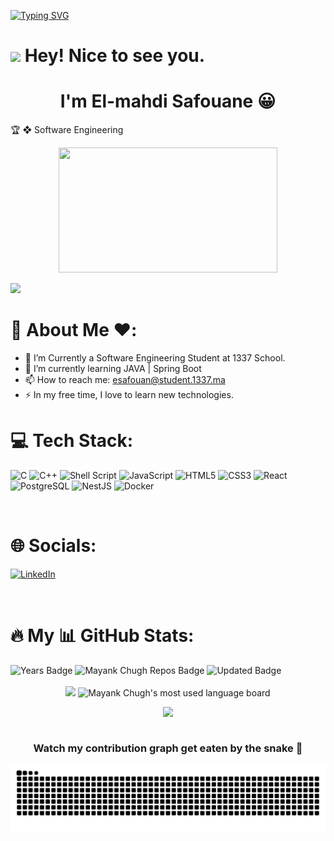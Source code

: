 [![Typing SVG](https://readme-typing-svg.herokuapp.com?size=24&width=600&lines=Welcome+To+My+GitHub+Profile!+😀)](https://git.io/typing-svg)

<h1><img src="https://emojis.slackmojis.com/emojis/images/1531849430/4246/blob-sunglasses.gif?1531849430" width="30"/> Hey! Nice to see you.</h1>
<h1 align="center">I'm El-mahdi Safouane 😀</h1>

🏆  ❖ Software Engineering 

<div align="center">
  
  <img src="https://media.giphy.com/media/dWesBcTLavkZuG35MI/giphy.gif" width="350" height="200"/>
</div>


![](https://komarev.com/ghpvc/?username=esafouan&label=PROFILE+VIEWS)

# 👋 About Me ❤️:


- 🌱 I’m Currently a Software Engineering Student at 1337 School.
- 🔭 I’m currently learning JAVA | Spring Boot 
- 📫 How to reach me: <a href="mailto:esafouan@student.1337.ma">esafouan@student.1337.ma</a> 
- ⚡ In my free time, I love to learn new technologies.


# 💻 Tech Stack:
![C](https://img.shields.io/badge/C-%2300599C.svg?style=for-the-badge&logo=c&logoColor=white) 
![C++](https://img.shields.io/badge/C++-%2300599C.svg?style=for-the-badge&logo=c%2B%2B&logoColor=white)
![Shell Script](https://img.shields.io/badge/Shell_Script-%23121011.svg?style=for-the-badge&logo=gnu-bash&logoColor=white)
![JavaScript](https://img.shields.io/badge/javascript-%23323330.svg?style=for-the-badge&logo=javascript&logoColor=%23F7DF1E)
![HTML5](https://img.shields.io/badge/html5-%23E34F26.svg?style=for-the-badge&logo=html5&logoColor=white)
![CSS3](https://img.shields.io/badge/css3-%231572B6.svg?style=for-the-badge&logo=css3&logoColor=white)
![React](https://img.shields.io/badge/react-%2320232a.svg?style=for-the-badge&logo=react&logoColor=%2361DAFB)
![PostgreSQL](https://img.shields.io/badge/postgresql-%23316192.svg?style=for-the-badge&logo=postgresql&logoColor=white)
![NestJS](https://img.shields.io/badge/NestJS-%23E0234E.svg?style=for-the-badge&logo=nestjs&logoColor=white)
![Docker](https://img.shields.io/badge/docker-%232496ED.svg?style=for-the-badge&logo=docker&logoColor=white)

<br>


# 🌐 Socials:


[![LinkedIn](https://img.shields.io/badge/LinkedIn-%230077B5.svg?logo=linkedin&logoColor=white)](https://www.linkedin.com/in/el-mahdi-safouane-88b554273/)


<!-- [![YouTube subscibers](https://github-readme-youtube-stats.herokuapp.com/subscribers/index.php?id=@itaienthusiast&key=AIzaSyBYkPGoYjBy2KaGKR5Nq5Q2YwjiiLWRNhg)](https://github-readme-youtube-stats.herokuapp.com/subscribers/index.php?id=@itaienthusiast&key=AIzaSyBYkPGoYjBy2KaGKR5Nq5Q2YwjiiLWRNhg) -->


<!-- # You can also find me on: 
<img align="left" alt="mayankchugh-learning | LinkedIn" width="30px" src="https://img.icons8.com/color/48/000000/linkedin.png" />
<img align="left" alt="mayankchugh-learning | YouTube" width="30px" src="https://www.vectorlogo.zone/logos/youtube/youtube-tile.svg" /> -->
                                                                                                                                                                       

<br>



# :fire: My 📊 GitHub Stats:

<div>
  <img src="https://badges.pufler.dev/years/esafouan" alt="Years Badge"  /> 
  <img src="https://badges.pufler.dev/repos/esafouan" alt="Mayank Chugh Repos Badge"  /> 
  <img src="https://badges.pufler.dev/commits/monthly/esafouan" alt="Updated Badge"  /> 
   <!--Ref Link(badge):https://pufler.dev/git-badges/-->
</div>
<br>
<!-- <div style = "margin: 0 10px">

 ![](https://github-readme-stats.vercel.app/api?username=esafouan&theme=radical&hide_border=false&include_all_commits=true&count_private=true)
</div> -->

<div align="center">
 
<img width="48%" src="https://github-readme-stats.vercel.app/api?username=esafouan&show_icons=true&theme=algolia&include_all_commits=true&count_private=true"/>

<img width="48%" alt="Mayank Chugh's most used language board" src="https://github-readme-streak-stats.herokuapp.com/?user=esafouan&theme=react&border=61dafb&hide_border=true" />
<div>
  
<!--
![](https://github-readme-streak-stats.herokuapp.com/?user=esafouan&theme=radical&hide_border=false)  
[![GitHub Streak](http://github-readme-streak-stats.herokuapp.com?user=esafouan)](https://git.io/streak-stats)
-->
<div align = "center" style = "width: 100%; display: flex; justify-content: center; align-items: center; flex-direction: column">
<!-- <div style = "display: flex; flex-direction: row;">


<div align = "center" style = "margin: 0 10px">

![](https://github-readme-streak-stats.herokuapp.com/?user=esafouan&theme=radical&hide_border=false)
</div>
</div>  -->

<div style = "margin: 0 10px">

![](https://github-readme-stats.vercel.app/api/top-langs/?username=esafouan&theme=react&hide_border=false&include_all_commits=true&count_private=true&layout=compact)
</div>
</div>


### Watch my contribution graph get eaten by the snake 🐍

![Mayank snake gif](https://github.com/esafouan/esafouan/blob/main/github-contribution-grid-snake.svg)



